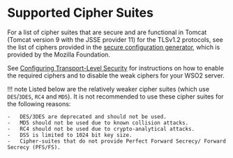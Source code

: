 # Supported Cipher Suites

For a list of cipher suites that are secure and are functional in Tomcat (Tomcat version 9 with the JSSE provider 11) for the TLSv1.2 protocols, see the list of ciphers provided in the [secure configuration generator](https://ssl-config.mozilla.org/#server=tomcat&version=9.0.22&config=intermediate&guideline=5.6), which is provided by the Mozilla Foundation.

See [Configuring Transport-Level Security](../../setup/configuring-transport-level-security) for instructions on how to enable the required ciphers and to disable the weak ciphers for your WSO2 server.

!!! note
    Listed below are the relatively weaker cipher suites (which use `DES`/`3DES`, `RC4` and `MD5`). It is not recommended to use these cipher suites for the following reasons:
    
    -   DES/3DES are deprecated and should not be used.
    -   MD5 should not be used due to known collision attacks.
    -   RC4 should not be used due to crypto-analytical attacks.
    -   DSS is limited to 1024 bit key size.
    -   Cipher-suites that do not provide Perfect Forward Secrecy/ Forward Secrecy (PFS/FS).


